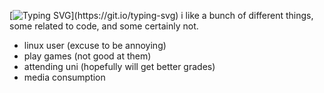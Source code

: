[![Typing SVG](https://readme-typing-svg.herokuapp.com?font=Fira+Code&pause=1000&repeat=false&width=435&lines=hey.+i'm+callum.)](https://git.io/typing-svg)  
i like a bunch of different things, some related to code, and some certainly not.  
* linux user (excuse to be annoying)
* play games (not good at them)
* attending uni (hopefully will get better grades)
* media consumption
